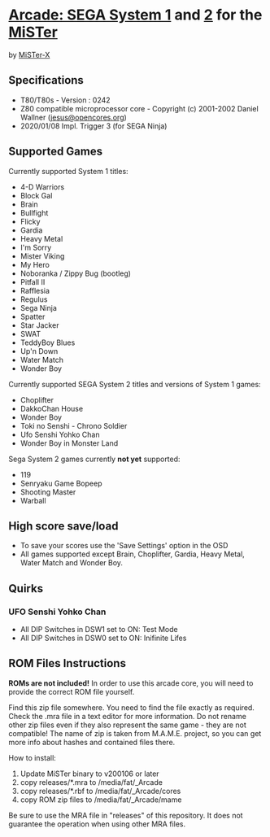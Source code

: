 # [Arcade: SEGA System 1](https://www.system16.com/hardware.php?id=693) and [2](https://www.system16.com/hardware.php?id=694) for the [MiSTer](https://github.com/MiSTer-devel/Main_MiSTer/wiki)

by [MiSTer-X](https://twitter.com/mrx_8b)

## Specifications

* T80/T80s - Version : 0242
* Z80 compatible microprocessor core - Copyright (c) 2001-2002 Daniel Wallner (jesus@opencores.org)
* 2020/01/08  Impl. Trigger 3  (for SEGA Ninja)

## Supported Games

Currently supported System 1 titles:

* 4-D Warriors
* Block Gal
* Brain
* Bullfight
* Flicky
* Gardia
* Heavy Metal
* I'm Sorry
* Mister Viking
* My Hero
* Noboranka / Zippy Bug (bootleg)
* Pitfall II
* Rafflesia
* Regulus
* Sega Ninja
* Spatter
* Star Jacker
* SWAT
* TeddyBoy Blues
* Up'n Down
* Water Match
* Wonder Boy

Currently supported SEGA System 2 titles and versions of System 1 games:

* Choplifter
* DakkoChan House
* Wonder Boy
* Toki no Senshi - Chrono Soldier
* Ufo Senshi Yohko Chan
* Wonder Boy in Monster Land

Sega System 2 games currently **not yet** supported:

* 119
* Senryaku Game Bopeep
* Shooting Master
* Warball

## High score save/load

* To save your scores use the 'Save Settings' option in the OSD
* All games supported except Brain, Choplifter, Gardia, Heavy Metal, Water Match and Wonder Boy.

## Quirks

### UFO Senshi Yohko Chan

* All DIP Switches in DSW1 set to ON: Test Mode
* All DIP Switches in DSW0 set to ON: Inifinite Lifes

## ROM Files Instructions

**ROMs are not included!** In order to use this arcade core, you will need to provide the correct ROM file yourself.

Find this zip file somewhere. You need to find the file exactly as required. Check the .mra file in a text editor for more information.
Do not rename other zip files even if they also represent the same game - they are not compatible!
The name of zip is taken from M.A.M.E. project, so you can get more info about hashes and contained files there.

How to install:

1. Update MiSTer binary to v200106 or later
2. copy releases/\*.mra to /media/fat/\_Arcade
3. copy releases/\*.rbf to /media/fat/\_Arcade/cores
4. copy ROM zip files  to /media/fat/\_Arcade/mame

Be sure to use the MRA file in "releases" of this repository.
It does not guarantee the operation when using other MRA files.
